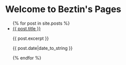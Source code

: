 # Welcome to Beztin's Pages

<ul>
  {% for post in site.posts %}
    <li>
      <a href="{{ post.url }}">{{ post.title }}</a>
      <p>{{ post.excerpt }}</p>
      <p>{{ post.date|date_to_string }}</p>
    </li>
  {% endfor %}
</ul>



